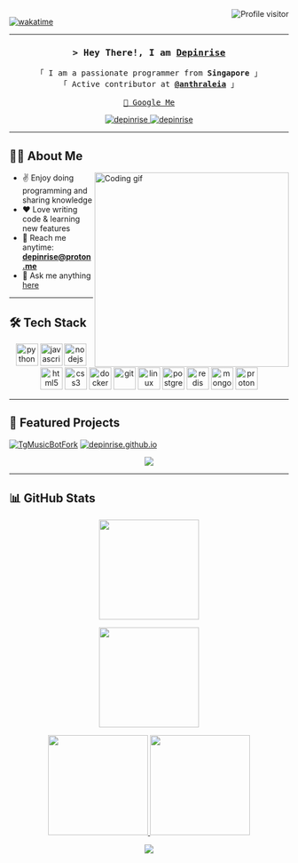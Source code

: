 <!--
<h2 align="center">
  Welcome to <b>Depinrise's World</b> 🌎
  <img src="https://media.giphy.com/media/hvRJCLFzcasrR4ia7z/giphy.gif" width="28">
</h2>

<p align="center">
  <a href="https://github.com/depinrise">
    <img src="https://readme-typing-svg.herokuapp.com?lines=Self+Taught+Programmer;Front+End+Developer;1.5%2B+Years+Coding+Experience;Always+Learning+New+Things&center=true&width=500&height=45&color=7F3FBF">
  </a>
</p>
-->
<a href="https://komarev.com/ghpvc/?username=depinrise">
  <img align="right" src="https://komarev.com/ghpvc/?username=depinrise&label=Visitors&color=0e75b6&style=flat" alt="Profile visitor" />
</a>

[![wakatime](https://wakatime.com/badge/user/eebb3dd8-d9b2-40de-9b88-6fd6cac99dbc.svg)](https://wakatime.com/@eebb3dd8-d9b2-40de-9b88-6fd6cac99dbc)


---

<!-- Intro -->
<h3 align="center">
  <samp>&gt; Hey There!, I am <b><a target="_blank" href="https://depinrise.github.io/depinrise/">Depinrise</a></b></samp>
</h3>

<p align="center">
  <samp>
    「 I am a passionate programmer from <b>Singapore</b> 」 <br>
    「 Active contributor at <b><a href="https://github.com/anthraleia">@anthraleia</a></b> 」 <br><br>
    <a href="https://www.google.com/search?q=Depinrise"> 🔎 Google Me </a>
  </samp>
</p>

<p align="center">
 <a href="https://depinrise.github.io/depinrise/" target="blank">
  <img src="https://img.shields.io/badge/🌐%20Website-ff6b6b?style=for-the-badge" alt="depinrise" />
 </a>
 <a href="https://t.me/ohmydvin" target="_blank">
  <img src="https://img.shields.io/badge/💬%20Telegram-0088cc?style=for-the-badge" alt="depinrise"/>
 </a>
</p>

---

## 👨‍💻 About Me
<img align="right" width="350" src="/assets/programmer.gif" alt="Coding gif" />

- ✌️ Enjoy doing programming and sharing knowledge  
- ❤️ Love writing code & learning new features  
- 📧 Reach me anytime: **depinrise@proton.me**  
- 💬 Ask me anything [here](https://github.com/depinrise/depinrise/issues)  

---

## 🛠️ Tech Stack
<p align="center">
  <!-- Python -->
  <img src="https://cdn.jsdelivr.net/gh/devicons/devicon/icons/python/python-original.svg" alt="python" width="40" height="40"/>
  <!-- JavaScript -->
  <img src="https://cdn.jsdelivr.net/gh/devicons/devicon/icons/javascript/javascript-original.svg" alt="javascript" width="40" height="40"/>
  <!-- NodeJS -->
  <img src="https://cdn.jsdelivr.net/gh/devicons/devicon/icons/nodejs/nodejs-original.svg" alt="nodejs" width="40" height="40"/>
  <!-- HTML -->
  <img src="https://cdn.jsdelivr.net/gh/devicons/devicon/icons/html5/html5-original.svg" alt="html5" width="40" height="40"/>
  <!-- CSS -->
  <img src="https://cdn.jsdelivr.net/gh/devicons/devicon/icons/css3/css3-original.svg" alt="css3" width="40" height="40"/>
  <!-- Docker -->
  <img src="https://cdn.jsdelivr.net/gh/devicons/devicon/icons/docker/docker-original.svg" alt="docker" width="40" height="40"/>
  <!-- Git -->
  <img src="https://cdn.jsdelivr.net/gh/devicons/devicon/icons/git/git-original.svg" alt="git" width="40" height="40"/>
  <!-- Linux -->
  <img src="https://cdn.jsdelivr.net/gh/devicons/devicon/icons/linux/linux-original.svg" alt="linux" width="40" height="40"/>
  <!-- PostgreSQL -->
  <img src="https://cdn.jsdelivr.net/gh/devicons/devicon/icons/postgresql/postgresql-original.svg" alt="postgresql" width="40" height="40"/>
  <!-- Redis -->
  <img src="https://cdn.jsdelivr.net/gh/devicons/devicon/icons/redis/redis-original.svg" alt="redis" width="40" height="40"/>
  <!-- MongoDB -->
  <img src="https://cdn.jsdelivr.net/gh/devicons/devicon/icons/mongodb/mongodb-original.svg" alt="mongodb" width="40" height="40"/>
  <!-- Proton (SimpleIcons) -->
  <img src="https://cdn.jsdelivr.net/gh/simple-icons/simple-icons/icons/protonmail.svg" alt="proton" width="40" height="40"/>
</p>

---

## 📂 Featured Projects
[![TgMusicBotFork](https://github-readme-stats.vercel.app/api/pin/?username=depinrise&repo=TgMusicBotFork&border_color=7F3FBF&bg_color=0D1117&title_color=C9D1D9&text_color=8B949E&icon_color=7F3FBF)](https://github.com/depinrise/TgMusicBotFork)
[![depinrise.github.io](https://github-readme-stats.vercel.app/api/pin/?username=depinrise&repo=depinrise&border_color=7F3FBF&bg_color=0D1117&title_color=C9D1D9&text_color=8B949E&icon_color=7F3FBF)](https://github.com/depinrise/depinrise)

<p align="center">
  <a href="https://github.com/depinrise?tab=repositories" target="_blank">
    <img src="https://img.shields.io/badge/-🔍%20Explore%20All%20Repos-2962FF?style=for-the-badge&logo=github&logoColor=white"/>
  </a>
</p>

---

## 📊 GitHub Stats
<p align="center">
  <a href="https://github.com/depinrise">
    <img src="https://github-readme-streak-stats.herokuapp.com/?user=depinrise&theme=radical&border=7F3FBF&background=0D1117" height="180px"/>
  </a>
</p>

<p align="center">
  <a href="https://github.com/depinrise">
    <img src="https://github-profile-summary-cards.vercel.app/api/cards/profile-details?username=depinrise&theme=radical" height="180px"/>
  </a>
</p>

<p align="center">
  <a href="https://github.com/depinrise">
    <img src="https://denvercoder1-github-readme-stats.vercel.app/api?username=depinrise&show_icons=true&count_private=true&theme=react&border_color=7F3FBF&bg_color=0D1117&title_color=F85D7F&icon_color=F8D866" height="180px"/>
    <img src="https://denvercoder1-github-readme-stats.vercel.app/api/top-langs/?username=depinrise&langs_count=8&layout=compact&theme=react&border_color=7F3FBF&bg_color=0D1117&title_color=F85D7F&icon_color=F8D866" height="180px"/>
  </a>
</p>

<p align="center">
  <img src="https://github-readme-activity-graph.vercel.app/graph?username=depinrise&custom_title=Depinrise's%20GitHub%20Activity%20Graph&bg_color=0D1117&color=7F3FBF&line=7F3FBF&point=7F3FBF&area=true&title_color=FFFFFF"/>
</p>
